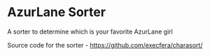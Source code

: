 # AzurLane Sorter
A sorter to determine which is your favorite AzurLane girl 

Source code for the sorter - https://github.com/execfera/charasort/
